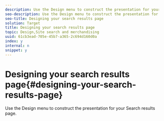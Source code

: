 ```yaml
---
description: Use the Design menu to construct the presentation for your Search results page.
seo-description: Use the Design menu to construct the presentation for your Search results page.
seo-title: Designing your search results page
solution: Target
title: Designing your search results page
topic: Design,Site search and merchandising
uuid: 61cb3ead-705e-45b7-a365-2c694d160d0a
index: y
internal: n
snippet: y
---
```


# Designing your search results page{#designing-your-search-results-page}

Use the Design menu to construct the presentation for your Search results page.

